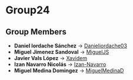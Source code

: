 # Group24
## Group Members

- **Daniel Iordache Sánchez** -> [Danieliordache03](https://github.com/Danieliordache03)
- **Miguel Jimenez Sandoval** -> [MiguelJS](https://github.com/pipo-029)
- **Javier Vals López** -> [Xavidem](https://github.com/Xavidem)
- **Izan Navarro Nicolás** -> [Izan-Navarro](https://github.com/Izan-Navarro)
- **Miguel Medina Domingez** -> [MiguelMedinaD](https://github.com/MiguelMedinaD)
